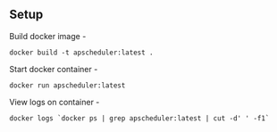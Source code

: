 Setup
-----

Build docker image -

``docker build -t apscheduler:latest .``

Start docker container -

``docker run apscheduler:latest``

View logs on container -

``docker logs `docker ps | grep apscheduler:latest | cut -d' ' -f1` ``
